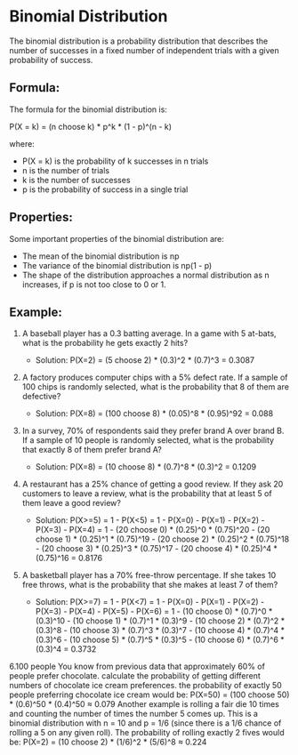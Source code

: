# Binomial Distribution

The binomial distribution is a probability distribution that describes the number of successes in a fixed number of independent trials with a given probability of success.

## Formula:

The formula for the binomial distribution is:

P(X = k) = (n choose k) * p^k * (1 - p)^(n - k)

where:
- P(X = k) is the probability of k successes in n trials
- n is the number of trials
- k is the number of successes
- p is the probability of success in a single trial

## Properties:

Some important properties of the binomial distribution are:

- The mean of the binomial distribution is np
- The variance of the binomial distribution is np(1 - p)
- The shape of the distribution approaches a normal distribution as n increases, if p is not too close to 0 or 1.

## Example:


1. A baseball player has a 0.3 batting average. In a game with 5 at-bats, what is the probability he gets exactly 2 hits?
   - Solution: P(X=2) = (5 choose 2) * (0.3)^2 * (0.7)^3 = 0.3087

2. A factory produces computer chips with a 5% defect rate. If a sample of 100 chips is randomly selected, what is the probability that 8 of them are defective?
   - Solution: P(X=8) = (100 choose 8) * (0.05)^8 * (0.95)^92 = 0.088

3. In a survey, 70% of respondents said they prefer brand A over brand B. If a sample of 10 people is randomly selected, what is the probability that exactly 8 of them prefer brand A?
   - Solution: P(X=8) = (10 choose 8) * (0.7)^8 * (0.3)^2 = 0.1209

4. A restaurant has a 25% chance of getting a good review. If they ask 20 customers to leave a review, what is the probability that at least 5 of them leave a good review?
   - Solution: P(X>=5) = 1 - P(X<5) = 1 - P(X=0) - P(X=1) - P(X=2) - P(X=3) - P(X=4)
                 = 1 - (20 choose 0) * (0.25)^0 * (0.75)^20 - (20 choose 1) * (0.25)^1 * (0.75)^19 - (20 choose 2) * (0.25)^2 * (0.75)^18 - (20 choose 3) * (0.25)^3 * (0.75)^17 - (20 choose 4) * (0.25)^4 * (0.75)^16
                 = 0.8176

5. A basketball player has a 70% free-throw percentage. If she takes 10 free throws, what is the probability that she makes at least 7 of them?
   - Solution: P(X>=7) = 1 - P(X<7) = 1 - P(X=0) - P(X=1) - P(X=2) - P(X=3) - P(X=4) - P(X=5) - P(X=6)
                 = 1 - (10 choose 0) * (0.7)^0 * (0.3)^10 - (10 choose 1) * (0.7)^1 * (0.3)^9 - (10 choose 2) * (0.7)^2 * (0.3)^8 - (10 choose 3) * (0.7)^3 * (0.3)^7 - (10 choose 4) * (0.7)^4 * (0.3)^6 - (10 choose 5) * (0.7)^5 * (0.3)^5 - (10 choose 6) * (0.7)^6 * (0.3)^4
                 = 0.3732



6.100 people You know from previous data that approximately 60% of people prefer chocolate.  calculate the probability of getting different numbers of chocolate ice cream preferences. 
		the probability of exactly 50 people preferring chocolate    ice cream would be:
			P(X=50) = (100 choose 50) * (0.6)^50 * (0.4)^50 ≈ 0.079 Another example is rolling a fair die 10 times and counting the number of times the number 5 comes up. This is a binomial distribution with n = 10 and p = 1/6 (since there is a 1/6 chance of rolling a 5 on any given roll). The probability of rolling exactly 2 fives would be: P(X=2) = (10 choose 2) * (1/6)^2 * (5/6)^8 ≈ 0.224